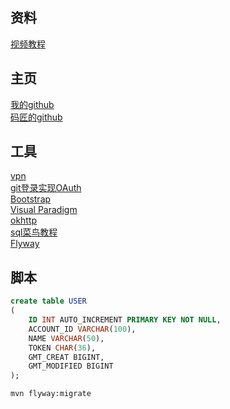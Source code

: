 ## 资料  
[视频教程](https://www.bilibili.com/video/av65117012/?p=5)  

## 主页  
[我的github](https://github.com/Herb2333/community)  
[码匠的github](https://github.com/codedrinker/community)  
## 工具
[vpn](https://www.baacloud33.com/modules/)  
[git登录实现OAuth](https://developer.github.com/apps/building-oauth-apps/creating-an-oauth-app/)  
[Bootstrap](https://v3.bootcss.com/getting-started/#examples)  
[Visual Paradigm]()  
[okhttp](https://square.github.io/okhttp/)  
[sql菜鸟教程](https://www.runoob.com/mysql/mysql-insert-query.html)  
[Flyway](https://flywaydb.org/getstarted/firststeps/maven)  

## 脚本
```sql
create table USER
(
	ID INT AUTO_INCREMENT PRIMARY KEY NOT NULL,
	ACCOUNT_ID VARCHAR(100),
	NAME VARCHAR(50),
	TOKEN CHAR(36),
	GMT_CREAT BIGINT,
	GMT_MODIFIED BIGINT
);
```  
```bash
mvn flyway:migrate
```


